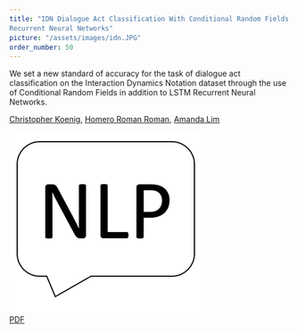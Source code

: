 ```yaml
---
title: "IDN Dialogue Act Classification With Conditional Random Fields and
Recurrent Neural Networks"
picture: "/assets/images/idn.JPG"
order_number: 50
---
```

<html> 
    <p>We set a new standard of accuracy for the task of dialogue act classification on the Interaction Dynamics Notation dataset through the use of Conditional Random Fields in addition to LSTM Recurrent Neural Networks.</p>
    <p>
        <a href="https://www.linkedin.com/in/christopher-koenig/">Christopher Koenig</a>,
        <u>Homero Roman Roman</u>,
        <a href="https://www.linkedin.com/in/amanda-lim">Amanda Lim</a>
    </p>
    <div class="card">
        <img src='/assets/images/nlp.png' class="centered tiny-square"/>
        <div class="desc">
           <a href='/assets/pdfs/idn-dialogue-act-classification-with-crfs.pdf'>PDF</a>
        </div>
    </div>
</html>
